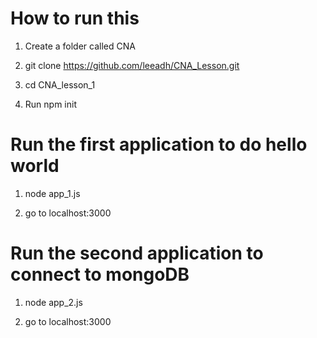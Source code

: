 # How to run this #

1) Create a folder called CNA

2) git clone https://github.com/leeadh/CNA_Lesson.git

3) cd CNA_lesson_1

4) Run npm init 

# Run the first application to do hello world # 

1) node app_1.js

2) go to localhost:3000

# Run the second application to connect to mongoDB # 

1) node app_2.js

2) go to localhost:3000



